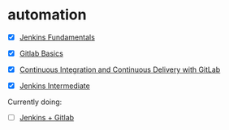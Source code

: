 # automation

- [x] [Jenkins Fundamentals](https://github.com/agcdtmr/automation/blob/main/jenkins-fundamentals.md)
- [x] [Gitlab Basics](https://github.com/agcdtmr/automation/blob/main/CertificateOfCompletion_Learning%20GitLab.pdf)
- [x] [Continuous Integration and Continuous Delivery with GitLab](https://github.com/agcdtmr/automation/blob/main/CertificateOfCompletion_Continuous%20Integration%20and%20Continuous%20Delivery%20with%20GitLab.pdf)
- [x] [Jenkins Intermediate](https://github.com/agcdtmr/automation/blob/main/jenkins-intermediate.md)



Currently doing:

- [ ] [Jenkins + Gitlab](https://github.com/agcdtmr/automation/blob/main/jenkins-gitlab.md)

